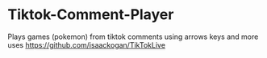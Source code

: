 # Tiktok-Comment-Player
Plays games (pokemon) from tiktok comments using arrows keys and more
uses https://github.com/isaackogan/TikTokLive
